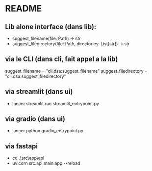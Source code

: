 # README

## Lib alone interface (dans lib):
- suggest_filename(file: Path) -> str
- suggest_filedirectory(file: Path, directories: List[str]) -> str

## via le CLI (dans cli, fait appel a la lib)
suggest_filename = "cli.dsa:suggest_filename"
suggest_filedirectory = "cli.dsa:suggest_filedirectory"

## via streamlit (dans ui)
- lancer streamlit run streamlit_entrypoint.py

## via gradio (dans ui)
- lancer python gradio_entrypoint.py

## via fastapi
- cd .\src\app\api
- uvicorn src.api.main:app --reload
